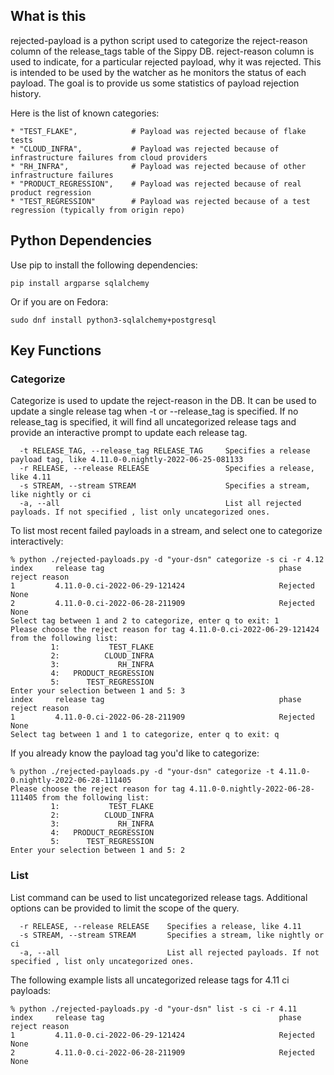 ## What is this

rejected-payload is a python script used to categorize the reject-reason column of the release_tags table of the Sippy DB.
reject-reason column is used to indicate, for a particular rejected payload, why it was rejected.
This is intended to be used by the watcher as he monitors the status of each payload.
The goal is to provide us some statistics of payload rejection history.

Here is the list of known categories:

```
* "TEST_FLAKE",            # Payload was rejected because of flake tests
* "CLOUD_INFRA",           # Payload was rejected because of infrastructure failures from cloud providers
* "RH_INFRA",              # Payload was rejected because of other infrastructure failures
* "PRODUCT_REGRESSION",    # Payload was rejected because of real product regression
* "TEST_REGRESSION"        # Payload was rejected because of a test regression (typically from origin repo)
```

## Python Dependencies

Use pip to install the following dependencies:

`pip install argparse sqlalchemy`

Or if you are on Fedora:

`sudo dnf install python3-sqlalchemy+postgresql`

## Key Functions

### Categorize

Categorize is used to update the reject-reason in the DB.
It can be used to update a single release tag when -t or --release_tag is specified.
If no release_tag is specified, it will find all uncategorized release tags and provide an interactive prompt to update each release tag.

```
  -t RELEASE_TAG, --release_tag RELEASE_TAG     Specifies a release payload tag, like 4.11.0-0.nightly-2022-06-25-081133
  -r RELEASE, --release RELEASE                 Specifies a release, like 4.11
  -s STREAM, --stream STREAM                    Specifies a stream, like nightly or ci
  -a, --all                                     List all rejected payloads. If not specified , list only uncategorized ones.
```

To list most recent failed payloads in a stream, and select one to categorize interactively:

```
% python ./rejected-payloads.py -d "your-dsn" categorize -s ci -r 4.12
index     release tag                                       phase               reject reason
1         4.11.0-0.ci-2022-06-29-121424                     Rejected            None
2         4.11.0-0.ci-2022-06-28-211909                     Rejected            None
Select tag between 1 and 2 to categorize, enter q to exit: 1
Please choose the reject reason for tag 4.11.0-0.ci-2022-06-29-121424 from the following list:
         1:           TEST_FLAKE
         2:          CLOUD_INFRA
         3:             RH_INFRA
         4:   PRODUCT_REGRESSION
         5:      TEST_REGRESSION
Enter your selection between 1 and 5: 3
index     release tag                                       phase               reject reason
1         4.11.0-0.ci-2022-06-28-211909                     Rejected            None
Select tag between 1 and 1 to categorize, enter q to exit: q
```

If you already know the payload tag you'd like to categorize:

```
% python ./rejected-payloads.py -d "your-dsn" categorize -t 4.11.0-0.nightly-2022-06-28-111405
Please choose the reject reason for tag 4.11.0-0.nightly-2022-06-28-111405 from the following list:
         1:           TEST_FLAKE
         2:          CLOUD_INFRA
         3:             RH_INFRA
         4:   PRODUCT_REGRESSION
         5:      TEST_REGRESSION
Enter your selection between 1 and 5: 2
```

### List

List command can be used to list uncategorized release tags.
Additional options can be provided to limit the scope of the query.

```
  -r RELEASE, --release RELEASE    Specifies a release, like 4.11
  -s STREAM, --stream STREAM       Specifies a stream, like nightly or ci
  -a, --all                        List all rejected payloads. If not specified , list only uncategorized ones.
```

The following example lists all uncategorized release tags for 4.11 ci payloads:

```
% python ./rejected-payloads.py -d "your-dsn" list -s ci -r 4.11
index     release tag                                       phase               reject reason
1         4.11.0-0.ci-2022-06-29-121424                     Rejected            None
2         4.11.0-0.ci-2022-06-28-211909                     Rejected            None
```

